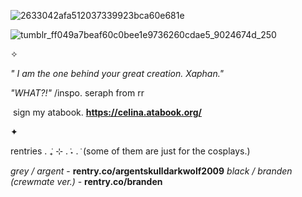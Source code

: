 ![2633042afa512037339923bca60e681e](https://github.com/user-attachments/assets/94f3ecbf-0889-48d3-b4fd-1ef10358299a)

![tumblr_ff049a7beaf60c0bee1e9736260cdae5_9024674d_250](https://github.com/user-attachments/assets/d37431d8-f622-4332-84da-1eda34f553ca)

✧

*" I am the one behind your great creation. Xaphan."*

*"WHAT?!"* /inspo. seraph from rr

‎
sign my atabook. **https://celina.atabook.org/**

✦

rentries . ݁₊ ⊹ . ݁˖ . ݁
 (some of them are just for the cosplays.)
 
*grey / argent* - **rentry.co/argentskulldarkwolf2009**
*black / branden (crewmate ver.)* - **rentry.co/branden**
